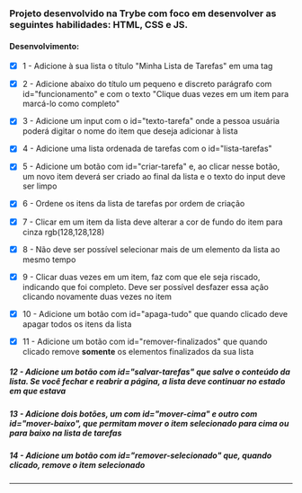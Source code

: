 ### Projeto desenvolvido na Trybe com foco em desenvolver as seguintes habilidades: HTML, CSS e JS.

#### Desenvolvimento:

- [x] 1 - Adicione à sua lista o título "Minha Lista de Tarefas" em uma tag

- [x] 2 - Adicione abaixo do título um pequeno e discreto parágrafo com id="funcionamento" e com o texto "Clique duas vezes em um item para marcá-lo como completo"

- [x] 3 - Adicione um input com o id="texto-tarefa" onde a pessoa usuária poderá digitar o nome do item que deseja adicionar à lista

- [x] 4 - Adicione uma lista ordenada de tarefas com o id="lista-tarefas"

- [x] 5 - Adicione um botão com id="criar-tarefa" e, ao clicar nesse botão, um novo item deverá ser criado ao final da lista e o texto do input deve ser limpo

- [x] 6 - Ordene os itens da lista de tarefas por ordem de criação

- [x] 7 - Clicar em um item da lista deve alterar a cor de fundo do item para cinza rgb(128,128,128)

- [x] 8 - Não deve ser possível selecionar mais de um elemento da lista ao mesmo tempo

- [x] 9 - Clicar duas vezes em um item, faz com que ele seja riscado, indicando que foi completo. Deve ser possível desfazer essa ação clicando novamente duas vezes no item

- [x] 10 - Adicione um botão com id="apaga-tudo" que quando clicado deve apagar todos os itens da lista

- [x] 11 - Adicione um botão com id="remover-finalizados" que quando clicado remove **somente** os elementos finalizados da sua lista

##### 12 - Adicione um botão com id="salvar-tarefas" que salve o conteúdo da lista. Se você fechar e reabrir a página, a lista deve continuar no estado em que estava

##### 13 - Adicione dois botões, um com id="mover-cima" e outro com id="mover-baixo", que permitam mover o item selecionado para cima ou para baixo na lista de tarefas

##### 14 - Adicione um botão com id="remover-selecionado" que, quando clicado, remove o item selecionado

---
